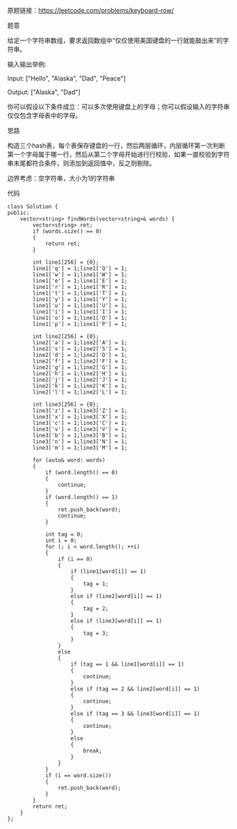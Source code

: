 原题链接：https://leetcode.com/problems/keyboard-row/

题意

给定一个字符串数组，要求返回数组中“仅仅使用美国键盘的一行就能敲出来”的字符串。

输入输出举例:

Input: ["Hello", "Alaska", "Dad", "Peace"]

Output: ["Alaska", "Dad"]

你可以假设以下条件成立：可以多次使用键盘上的字母；你可以假设输入的字符串仅仅包含字母表中的字母。

思路

构造三个hash表，每个表保存键盘的一行，然后两层循环，内层循环第一次判断第一个字母属于哪一行，然后从第二个字母开始进行行校验，如果一直校验到字符串末尾都符合条件，则添加到返回值中，反之则剔除。

边界考虑：空字符串，大小为1的字符串

代码

    class Solution {
    public:
        vector<string> findWords(vector<string>& words) {
            vector<string> ret;
            if (words.size() == 0)
            {
                return ret;
            }
            
            int line1[256] = {0};
            line1['q'] = 1;line1['Q'] = 1;
            line1['w'] = 1;line1['W'] = 1;
            line1['e'] = 1;line1['E'] = 1;
            line1['r'] = 1;line1['R'] = 1;
            line1['t'] = 1;line1['T'] = 1;
            line1['y'] = 1;line1['Y'] = 1;
            line1['u'] = 1;line1['U'] = 1;
            line1['i'] = 1;line1['I'] = 1;
            line1['o'] = 1;line1['O'] = 1;
            line1['p'] = 1;line1['P'] = 1;
            
            int line2[256] = {0};
            line2['a'] = 1;line2['A'] = 1;
            line2['s'] = 1;line2['S'] = 1;
            line2['d'] = 1;line2['D'] = 1;
            line2['f'] = 1;line2['F'] = 1;
            line2['g'] = 1;line2['G'] = 1;
            line2['h'] = 1;line2['H'] = 1;
            line2['j'] = 1;line2['J'] = 1;
            line2['k'] = 1;line2['K'] = 1;
            line2['l'] = 1;line2['L'] = 1;
            
            int line3[256] = {0};
            line3['z'] = 1;line3['Z'] = 1;
            line3['x'] = 1;line3['X'] = 1;
            line3['c'] = 1;line3['C'] = 1;
            line3['v'] = 1;line3['V'] = 1;
            line3['b'] = 1;line3['B'] = 1;
            line3['n'] = 1;line3['N'] = 1;
            line3['m'] = 1;line3['M'] = 1;
            
            for (auto& word: words)
            {
                if (word.length() == 0)
                {
                    continue;
                }
                if (word.length() == 1)
                {
                    ret.push_back(word);
                    continue;
                }
                
                int tag = 0;
                int i = 0;
                for (; i < word.length(); ++i)
                {
                    if (i == 0)
                    {
                        if (line1[word[i]] == 1)
                        {
                            tag = 1;
                        }
                        else if (line2[word[i]] == 1)
                        {
                            tag = 2;
                        }
                        else if (line3[word[i]] == 1)
                        {
                            tag = 3;
                        }
                    }
                    else
                    {
                        if (tag == 1 && line1[word[i]] == 1)
                        {
                            continue;
                        }
                        else if (tag == 2 && line2[word[i]] == 1)
                        {
                            continue;
                        }
                        else if (tag == 3 && line3[word[i]] == 1)
                        {
                            continue;
                        }
                        else
                        {
                            break;
                        }
                    }
                }
                if (i == word.size())
                {
                    ret.push_back(word);
                }
            }
            return ret;
        }
    };
